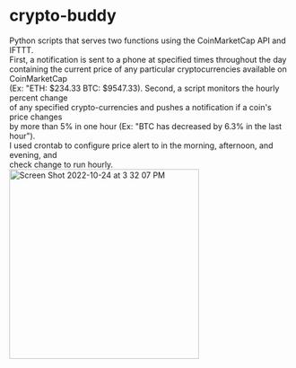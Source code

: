 # crypto-buddy
Python scripts that serves two functions using the CoinMarketCap API and IFTTT. <br />
First, a notification is sent to a phone at specified times throughout the day <br />
containing the current price of any particular cryptocurrencies available on CoinMarketCap <br />
(Ex: "ETH: $234.33 BTC: $9547.33). Second, a script monitors the hourly percent change <br />
of any specified crypto-currencies and pushes a notification if a coin's price changes <br />
by more than 5% in one hour (Ex: "BTC has decreased by 6.3% in the last hour"). <br />
I used crontab to configure price alert to in the morning, afternoon, and evening, and <br />
check change to run hourly. 
<img width="338" alt="Screen Shot 2022-10-24 at 3 32 07 PM" src="https://user-images.githubusercontent.com/66083722/197610124-1a7f8794-6c3d-478a-81db-e50e5eb65f0a.png">
